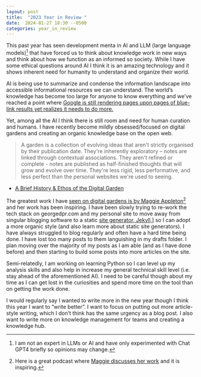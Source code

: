 ```yaml
---
layout: post
title:  "2023 Year in Review "
date:  2024-01-27 18:30 --0500
categories: year_in_review
---
```

This past year has seen development menta in AI and LLM (large language models)[^1] that have forced us to think about knowledge work in new ways and think about how we function as an informed so society. While I have some ethical questions around AI I think it is an amazing technology and it shows inherent need for humanity to understand and organize their world.

AI is being use to summarize and condense the information landscape into accessible informational resources we can understand. The world’s knowledge has become too large for anyone to know  everything and we’ve reached a point where [Google is still rendering pages upon pages of blue-link results yet realizes it needs to do more.](https://www.theverge.com/2023/5/12/23720396/google-search-generative-experience-blue-links)

Yet, among all the AI I think there is still room and need for human curation and humans. I have recently become mildly obsessed/focused on digital gardens and creating an organic knowledge base on the open web.

> A garden is a collection of evolving ideas that aren't strictly organised by their publication date. They're inherently exploratory – notes are linked through contextual associations. They aren't refined or complete - notes are published as half-finished thoughts that will grow and evolve over time. They're less rigid, less performative, and less perfect than the personal websites we're used to seeing.

- [A Brief History & Ethos of the Digital Garden](https://maggieappleton.com/garden-history)

The greatest work I have [seen on digital gardens is by Maggie Appleton](https://maggieappleton.com/)[^2] and her work has been inspiring. I have been slowly trying to re-work the tech stack on georgedpr.com and my personal site to move away from singular blogging software to a static [site generator, Jekyll,](https://jekyllrb.com/)] so I can adopt a more organic style (and also learn more about static site generators). I have always struggled to blog regularly and often have a hard time being done. I have lost too many posts to them languishing in my drafts folder. I plan moving over the majority of my posts as I am able (and as I have done before) and then starting to build some posts into more articles on the site.

Semi-relatedly, I am working on learning Python so I can level up my analysis skills and also help in increase my general technical skill level (i.e. stay ahead of the aforementioned AI). I need to be careful though about my time as I can get lost in the curiosities and spend more time on the tool than on getting the work done.

I would regularly say I wanted to write more in the new year though I think this year I want to “write better”. I want to focus on putting out more article-style writing, which I don’t think has the same urgency as a blog post. I also want to write more on knowledge management for teams and creating a knowledge hub.

[^1]:I am not an expert in LLMs or AI and have only experimented with Chat GPT4 briefly so opinions may change.

[^2]:Here is a great podcast where [Maggie discusses her work](https://theinformed.life/2023/07/16/episode-118-maggie-appleton/) and it is inspiring.